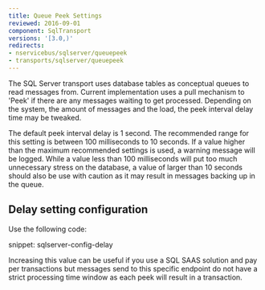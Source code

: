 ```yaml
---
title: Queue Peek Settings
reviewed: 2016-09-01
component: SqlTransport
versions: '[3.0,)'
redirects:
- nservicebus/sqlserver/queuepeek
- transports/sqlserver/queuepeek
---
```


The SQL Server transport uses database tables as conceptual queues to read messages from. Current implementation uses a pull mechanism to 'Peek' if there are any messages waiting to get processed.  Depending on the system, the amount of messages and the load, the peek interval delay time may be tweaked. 

The default peek interval delay is 1 second. The recommended range for this setting is between 100 milliseconds to 10 seconds. If a value higher than the maximum recommended settings is used, a warning message will be logged. While a value less than 100 milliseconds will put too much unnecessary stress on the database, a value of larger than 10 seconds should also be use with caution as it may result in messages backing up in the queue. 

## Delay setting configuration

Use the following code:

snippet: sqlserver-config-delay

Increasing this value can be useful if you use a SQL SAAS solution and pay per transactions but messages send to this specific endpoint do not have a strict processing time window as each peek will result in a transaction.
